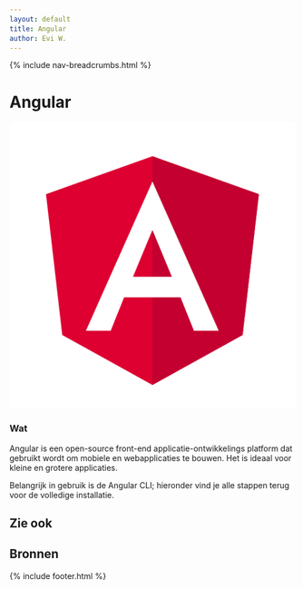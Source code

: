 ```yaml
---
layout: default
title: Angular
author: Evi W.
---
```


{% include nav-breadcrumbs.html %}



# Angular

![Angular logo](../../media/logo/angular.png)

### Wat

Angular is een open-source front-end applicatie-ontwikkelings platform dat gebruikt wordt om mobiele en webapplicaties te bouwen. Het is ideaal voor kleine en grotere applicaties. 

Belangrijk in gebruik is de Angular CLI; hieronder vind je alle stappen terug voor de volledige installatie.



## Zie ook

## Bronnen 

{% include footer.html %}
